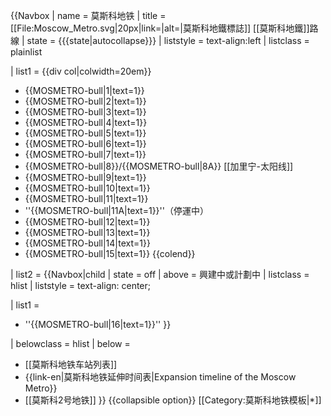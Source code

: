 {{Navbox 
 | name = 莫斯科地铁
 | title = [[File:Moscow_Metro.svg|20px|link=|alt=|莫斯科地鐵標誌]] [[莫斯科地鐵]]路線
 | state = {{{state<includeonly>|autocollapse</includeonly>}}}
 | liststyle = text-align:left
 | listclass = plainlist

 | list1 = {{div col|colwidth=20em}}
* {{MOSMETRO-bull|1|text=1}}
* {{MOSMETRO-bull|2|text=1}}
* {{MOSMETRO-bull|3|text=1}}
* {{MOSMETRO-bull|4|text=1}}
* {{MOSMETRO-bull|5|text=1}} 
* {{MOSMETRO-bull|6|text=1}}
* {{MOSMETRO-bull|7|text=1}}
* {{MOSMETRO-bull|8}}/{{MOSMETRO-bull|8A}} [[加里宁-太阳线]]
* {{MOSMETRO-bull|9|text=1}}
* {{MOSMETRO-bull|10|text=1}}
* {{MOSMETRO-bull|11|text=1}}
* ''{{MOSMETRO-bull|11A|text=1}}''（停運中）
* {{MOSMETRO-bull|12|text=1}}
* {{MOSMETRO-bull|13|text=1}}
* {{MOSMETRO-bull|14|text=1}}
* {{MOSMETRO-bull|15|text=1}}
{{colend}}

 | list2 = {{Navbox|child
 | state = off
 | above = 興建中或計劃中
 | listclass = hlist
 | liststyle = text-align: center;

 | list1 =
* ''{{MOSMETRO-bull|16|text=1}}<!-- {{link-ru|科蒙納爾卡線|Коммунарская линия}} -->''
 }}

 | belowclass = hlist
 | below =
* [[莫斯科地铁车站列表]]
* {{link-en|莫斯科地铁延伸时间表|Expansion timeline of the Moscow Metro}}
* [[莫斯科2号地铁]]
}}<noinclude>
{{collapsible option}}
[[Category:莫斯科地铁模板|*]]
</noinclude>